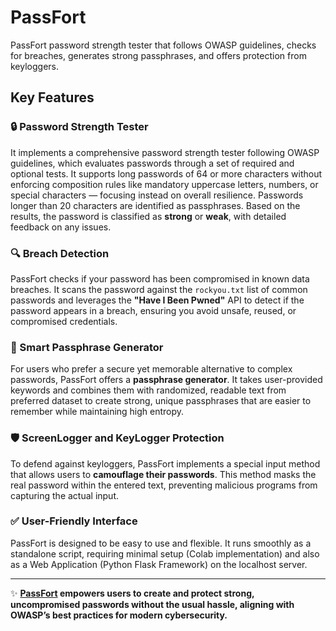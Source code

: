 # PassFort  
PassFort password strength tester that follows OWASP guidelines, checks for breaches, generates strong passphrases, and offers protection from keyloggers.  

## Key Features  

### 🔒 Password Strength Tester  
It implements a comprehensive password strength tester following OWASP guidelines, which evaluates passwords through a set of required and optional tests. It supports long passwords of 64 or more characters without enforcing composition rules like mandatory uppercase letters, numbers, or special characters — focusing instead on overall resilience. Passwords longer than 20 characters are identified as passphrases. Based on the results, the password is classified as **strong** or **weak**, with detailed feedback on any issues.  

### 🔍 Breach Detection  
PassFort checks if your password has been compromised in known data breaches. It scans the password against the `rockyou.txt` list of common passwords and leverages the **"Have I Been Pwned"** API to detect if the password appears in a breach, ensuring you avoid unsafe, reused, or compromised credentials.  

### 🔑 Smart Passphrase Generator  
For users who prefer a secure yet memorable alternative to complex passwords, PassFort offers a **passphrase generator**. It takes user-provided keywords and combines them with randomized, readable text from preferred dataset to create strong, unique passphrases that are easier to remember while maintaining high entropy.  

### 🛡️ ScreenLogger and KeyLogger Protection  
To defend against keyloggers, PassFort implements a special input method that allows users to **camouflage their passwords**. This method masks the real password within the entered text, preventing malicious programs from capturing the actual input.  

### ✅ User-Friendly Interface  
PassFort is designed to be easy to use and flexible. It runs smoothly as a standalone script, requiring minimal setup (Colab implementation) and also as a Web Application (Python Flask Framework) on the localhost server. 

---

✨ **[PassFort](https://www.canva.com/design/DAGheTaPuyo/bA7GasxsNs1RVC-ny9m_Zw/view?utm_content=DAGheTaPuyo&utm_campaign=designshare&utm_medium=link2&utm_source=uniquelinks&utlId=ha1fa92879b) empowers users to create and protect strong, uncompromised passwords without the usual hassle, aligning with OWASP’s best practices for modern cybersecurity.**  
